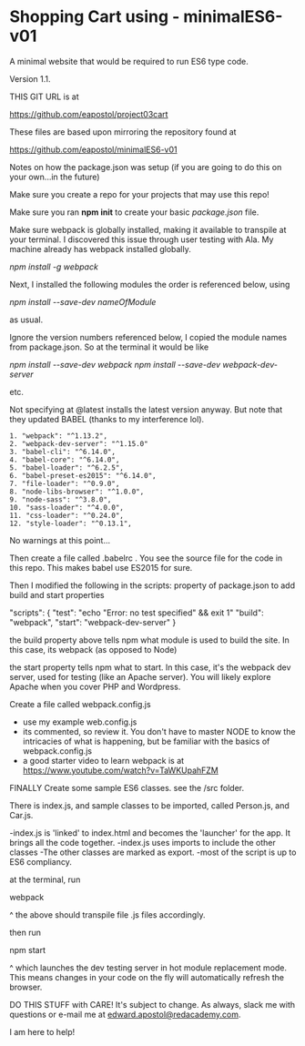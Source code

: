# Shopping Cart using - minimalES6-v01

A minimal website that would be required to run ES6 type code. 

Version 1.1.


THIS GIT URL is at 

https://github.com/eapostol/project03cart

These files are based upon mirroring the repository found at

https://github.com/eapostol/minimalES6-v01 

Notes on how the package.json was setup (if you are going to do this on your own...in the future)

Make sure you create a repo for your projects that may use this repo!

Make sure you ran **npm init** to create your basic _package.json_ file.

Make sure webpack is globally installed, making it available to transpile
at your terminal. I discovered this issue through user testing with Ala.
My machine already has webpack installed globally.

_npm install -g webpack_

Next, I installed the following modules the order is referenced below,
using 

_npm install --save-dev nameOfModule_
 
as usual. 

Ignore the version numbers referenced below, I copied the module names 
from package.json. So at the terminal it would be like

_npm install --save-dev webpack
npm install --save-dev webpack-dev-server_

etc.

Not specifying at @latest installs the latest version anyway. But 
note that they updated BABEL (thanks to my interference lol).

    1. "webpack": "^1.13.2",
    2. "webpack-dev-server": "^1.15.0"
    3. "babel-cli": "^6.14.0",
    4. "babel-core": "^6.14.0",
    5. "babel-loader": "^6.2.5",
    6. "babel-preset-es2015": "^6.14.0",
    7. "file-loader": "^0.9.0",
    8. "node-libs-browser": "^1.0.0",
    9. "node-sass": "^3.8.0",
    10. "sass-loader": "^4.0.0",
    11. "css-loader": "^0.24.0",
    12. "style-loader": "^0.13.1",


No warnings at this point... 
 
Then create a file called .babelrc . You see the source file for the 
code in this repo. This makes babel use ES2015 for sure.

Then I modified the following in the scripts: property of package.json
to add build and start properties

  "scripts": {
    "test": "echo \"Error: no test specified\" && exit 1"
    "build": "webpack",
    "start": "webpack-dev-server"
  }
  
  the build property above tells npm what module is used to build the site.
  In this case, its webpack (as opposed to Node)
   
   the start property tells npm what to start. In this case, it's 
   the webpack dev server, used for testing (like an Apache server).
   You will likely explore Apache when you cover PHP and Wordpress.

  
 Create a file called webpack.config.js 
  - use my example web.config.js 
  - its commented, so review it. You don't have to master NODE to know
  the intricacies of what is happening, but be familiar with the basics 
  of webpack.config.js
  - a good starter video to learn webpack is at
   https://www.youtube.com/watch?v=TaWKUpahFZM
  

 FINALLY Create some sample ES6 classes. see the /src folder.
 
 There is index.js, and sample classes to be imported, called
 Person.js, and Car.js.
 
 -index.js is 'linked' to index.html and becomes the 'launcher' for
 the app. It brings all the code together.
 -index.js uses imports to include the other classes
 -The other classes are marked as export.
 -most of the script is up to ES6 compliancy.
 
 at the terminal, run 

webpack
 
^ the above should transpile file .js files accordingly.

then run

npm start

^ which launches the dev testing server in hot module replacement mode.
This means changes in your code on the fly will automatically refresh
the browser.
 
 
 DO THIS STUFF with CARE! It's subject to change. As always, slack me
 with questions or e-mail me at edward.apostol@redacademy.com.
 
 I am here to help!
 
 
 
 
 
 